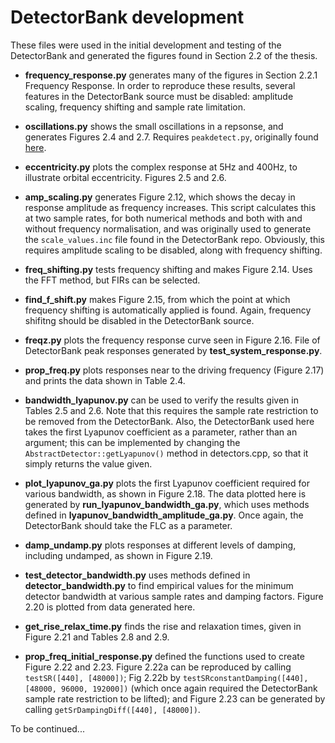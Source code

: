 # DetectorBank development

These files were used in the initial development and testing of the DetectorBank
and generated the figures found in Section 2.2 of the thesis.

- **frequency_response.py** generates many of the figures in Section 2.2.1 
Frequency Response. In order to reproduce these results, several features in the 
DetectorBank source must be disabled: amplitude scaling, frequency shifting and 
sample rate limitation.

- **oscillations.py** shows the small oscillations in a repsonse, and generates 
Figures 2.4 and 2.7. Requires `peakdetect.py`, originally found 
[here](https://gist.github.com/endolith/250860#file-peakdetect-py).

- **eccentricity.py** plots the complex response at 5Hz and 400Hz, to illustrate
orbital eccentricity. Figures 2.5 and 2.6.

- **amp_scaling.py** generates Figure 2.12, which shows the decay in response amplitude
 as frequency increases. This script calculates this at two sample rates, for both
 numerical methods and both with and without frequency normalisation, and was originally
 used to generate the `scale_values.inc` file found in the DetectorBank repo.
 Obviously, this requires amplitude scaling to be disabled, along with frequency shifting.
 
- **freq_shifting.py** tests frequency shifting and makes Figure 2.14. 
Uses the FFT method, but FIRs can be selected.

- **find_f_shift.py** makes Figure 2.15, from which the point at which frequency shifting
is automatically applied is found. Again, frequency shifitng should be disabled in the 
DetectorBank source.
 
- **freqz.py** plots the frequency response curve seen in Figure 2.16. File of DetectorBank
peak responses generated by **test_system_response.py**.

- **prop_freq.py** plots responses near to the driving frequency (Figure 2.17) and prints
the data shown in Table 2.4.

- **bandwidth_lyapunov.py** can be used to verify the results given in Tables 2.5 and 2.6.
Note that this requires the sample rate restriction to be removed from the DetectorBank.
Also, the DetectorBank used here takes the first Lyapunov coefficient as a parameter, rather
than an argument; this can be implemented by changing the `AbstractDetector::getLyapunov()`
method in detectors.cpp, so that it simply returns the value given.

- **plot_lyapunov_ga.py** plots the first Lyapunov coefficient required for various bandwidth,
as shown in Figure 2.18. The data plotted here is generated by **run_lyapunov_bandwidth_ga.py**,
which uses methods defined in **lyapunov_bandwidth_amplitude_ga.py**. Once again, the DetectorBank
should take the FLC as a parameter.

- **damp_undamp.py** plots responses at different levels of damping, including undamped, as shown
in Figure 2.19.

- **test_detector_bandwidth.py** uses methods defined in **detector_bandwidth.py** to find empirical
values for the minimum detector bandwidth at various sample rates and damping factors. Figure 2.20
is plotted from data generated here.

- **get_rise_relax_time.py** finds the rise and relaxation times, given in Figure 2.21 and Tables 2.8
and 2.9.

- **prop_freq_initial_response.py** defined the functions used to create Figure 2.22 and 2.23. 
Figure 2.22a can be reproduced by calling `testSR([440], [48000])`; Fig 2.22b by 
`testSRconstantDamping([440], [48000, 96000, 192000])` (which once again required the DetectorBank 
sample rate restriction to be lifted); and Figure 2.23 can be generated by calling
`getSrDampingDiff([440], [48000])`.








To be continued...
